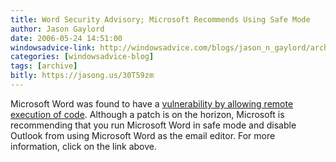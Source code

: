 ```yaml
---
title: Word Security Advisory; Microsoft Recommends Using Safe Mode
author: Jason Gaylord
date: 2006-05-24 14:51:00
windowsadvice-link: http://windowsadvice.com/blogs/jason_n_gaylord/archive/2006/05/24/Microsoft-Word-Security-Advisory-919637.aspx
categories: [windowsadvice-blog]
tags: [archive]
bitly: https://jasong.us/30T59zm
---
```


Microsoft Word was found to have a [vulnerability by allowing remote execution of code](http://www.microsoft.com/technet/security/advisory/919637.mspx). Although a patch is on the horizon, Microsoft is recommending that you run Microsoft Word in safe mode and disable Outlook from using Microsoft Word as the email editor. For more information, click on the link above.